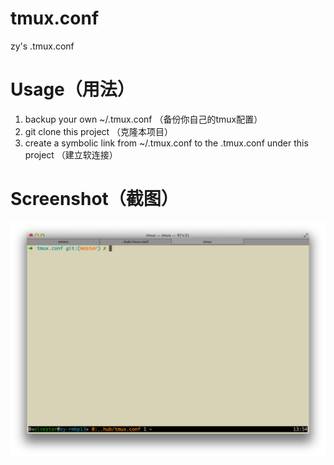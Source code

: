 tmux.conf
=========

zy's .tmux.conf

# Usage（用法）
1. backup your own ~/.tmux.conf （备份你自己的tmux配置）
2. git clone this project （克隆本项目）
3. create a symbolic link from ~/.tmux.conf to the .tmux.conf under this project （建立软连接）

# Screenshot（截图）
![tmux-20140408.png](tmux-20140408.png)
